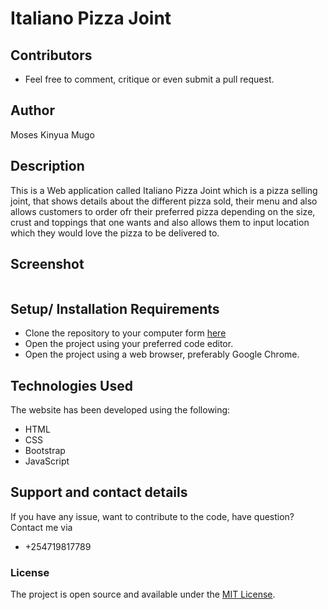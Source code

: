 # Italiano Pizza Joint

## Contributors 
* Feel free to comment, critique or even submit a pull request.

## Author
Moses Kinyua Mugo
 ## Description 
 This is a Web application called Italiano Pizza Joint which is a pizza selling joint, that shows details about the different pizza sold, their menu and also allows customers to order ofr their preferred pizza depending on the size, crust and toppings that one wants and also allows them to input location which they would love the pizza to be delivered to.

## Screenshot 
<img src ="" alt="">

## Setup/ Installation Requirements 
* Clone the repository to your computer form <a href="https://github.com/Moses-254-Mugo/Pizza-Joint">here</a>
* Open the project using your preferred code editor.
* Open the project using a web browser, preferably Google Chrome.

## Technologies Used
The website has been developed using the following:
* HTML
* CSS
* Bootstrap
* JavaScript

## Support and contact details
 If you have any issue, want to contribute to the code, have question? Contact me via
 * +254719817789

 ### License
 The project is open source and available under the [MIT License](LICENSE).
